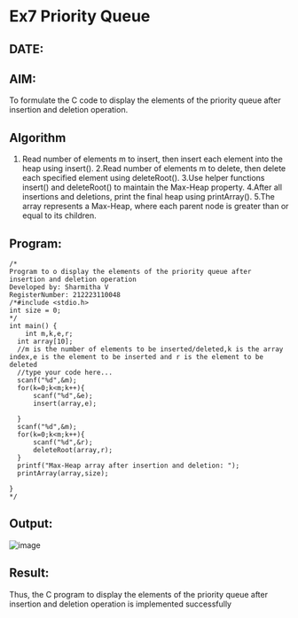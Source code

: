 # Ex7 Priority Queue
## DATE:
## AIM:
To formulate the C code to display the elements of the priority queue after insertion and deletion operation.

## Algorithm
1. Read number of elements m to insert, then insert each element into the heap using insert().
2.Read number of elements m to delete, then delete each specified element using deleteRoot().
3.Use helper functions insert() and deleteRoot() to maintain the Max-Heap property.
4.After all insertions and deletions, print the final heap using printArray().
5.The array represents a Max-Heap, where each parent node is greater than or equal to its children.   

## Program:
```
/*
Program to o display the elements of the priority queue after insertion and deletion operation
Developed by: Sharmitha V
RegisterNumber: 212223110048
/*#include <stdio.h>
int size = 0;
*/
int main() {
    int m,k,e,r;
  int array[10];
  //m is the number of elements to be inserted/deleted,k is the array index,e is the element to be inserted and r is the element to be deleted
  //type your code here...
  scanf("%d",&m);
  for(k=0;k<m;k++){
      scanf("%d",&e);
      insert(array,e);
      
  }
  scanf("%d",&m);
  for(k=0;k<m;k++){
      scanf("%d",&r);
      deleteRoot(array,r);
  }
  printf("Max-Heap array after insertion and deletion: ");
  printArray(array,size);
  
}
*/
```

## Output:

![image](https://github.com/user-attachments/assets/41b376c3-bb4c-475e-ad18-48220880e0ba)


## Result:
Thus, the C program to display the elements of the priority queue after insertion and deletion operation is implemented successfully
